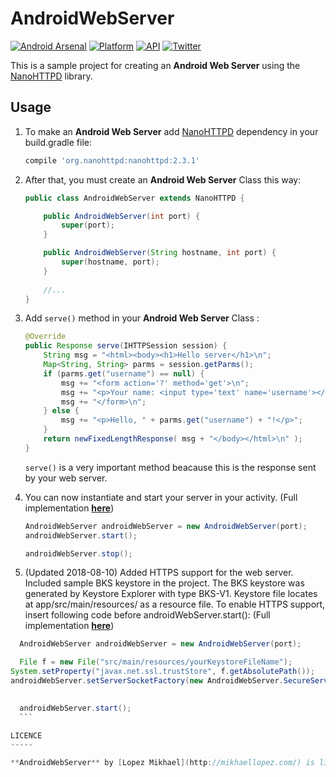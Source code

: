 AndroidWebServer
=========
[![Android Arsenal](https://img.shields.io/badge/Android%20Arsenal-WebServer-lightgrey.svg?style=flat)](https://android-arsenal.com/details/1/2847)
[![Platform](https://img.shields.io/badge/platform-android-green.svg)](http://developer.android.com/index.html)
[![API](https://img.shields.io/badge/API-8%2B-brightgreen.svg?style=flat)](https://android-arsenal.com/api?level=8)
[![Twitter](https://img.shields.io/badge/Twitter-@LopezMikhael-blue.svg?style=flat)](http://twitter.com/lopezmikhael)

This is a sample project for creating an **Android Web Server** using the [NanoHTTPD](https://github.com/NanoHttpd/nanohttpd) library.

Usage
-----

1. To make an **Android Web Server** add [NanoHTTPD](https://github.com/NanoHttpd/nanohttpd) dependency in your build.gradle file: 

	```groovy
	compile 'org.nanohttpd:nanohttpd:2.3.1'
	```

2. After that, you must create an **Android Web Server** Class this way:

	```java
	public class AndroidWebServer extends NanoHTTPD {
	
	    public AndroidWebServer(int port) {
	        super(port);
	    }
	
	    public AndroidWebServer(String hostname, int port) {
	        super(hostname, port);
	    }
	    
	    //...
	}
	```

3. Add `serve()` method in your **Android Web Server** Class :

	```java
	@Override
	public Response serve(IHTTPSession session) {
	    String msg = "<html><body><h1>Hello server</h1>\n";
	    Map<String, String> parms = session.getParms();
	    if (parms.get("username") == null) {
	        msg += "<form action='?' method='get'>\n";
	        msg += "<p>Your name: <input type='text' name='username'></p>\n";
	        msg += "</form>\n";
	    } else {
	        msg += "<p>Hello, " + parms.get("username") + "!</p>";
		}
	    return newFixedLengthResponse( msg + "</body></html>\n" );
	}
	```

	`serve()` is a very important method beacause this is the response sent by your web server.
	
4. You can now instantiate and start your server in your activity. (Full implementation [**here**](/app/src/main/java/com/mikhaellopez/androidwebserver/MainActivity.java))
	```java
	AndroidWebServer androidWebServer = new AndroidWebServer(port);
	androidWebServer.start();
	```
	
	```java
	androidWebServer.stop();
	```

5. (Updated 2018-08-10) Added HTTPS support for the web server.
  Included sample BKS keystore in the project. The BKS keystore was generated by Keystore Explorer with type BKS-V1.
  Keystore file locates at app/src/main/resources/ as a resource file.
  To enable HTTPS support, insert following code before androidWebServer.start():  (Full implementation [**here**](/app/src/main/java/com/mikhaellopez/androidwebserver/MainActivity.java))
  ```java
	AndroidWebServer androidWebServer = new AndroidWebServer(port);

	File f = new File("src/main/resources/yourKeystoreFileName");
  System.setProperty("javax.net.ssl.trustStore", f.getAbsolutePath());
  androidWebServer.setServerSocketFactory(new AndroidWebServer.SecureServerSocketFactory(AndroidWebServer.makeSSLSocketFactory("/" + f.getName(), "yourkeypass".toCharArray()), null));
                

	androidWebServer.start();
	```

LICENCE
-----

**AndroidWebServer** by [Lopez Mikhael](http://mikhaellopez.com/) is licensed under a [Apache License 2.0](http://www.apache.org/licenses/LICENSE-2.0).
